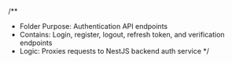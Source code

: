 /**
 * Folder Purpose: Authentication API endpoints
 * Contains: Login, register, logout, refresh token, and verification endpoints
 * Logic: Proxies requests to NestJS backend auth service
 */
